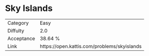 # Sky Islands

<table>
    <tr>
        <td>Category</td>
        <td>Easy</td>
    </tr>
    <tr>
        <td>Diffulty</td>
        <td>2.0</td>
    </tr>
    <tr>
        <td>Acceptance</td>
        <td>38.64 %</td>
    </tr>
    <tr>
        <td>Link</td>
        <td>https://open.kattis.com/problems/skyislands</td>
    </tr>
</table>